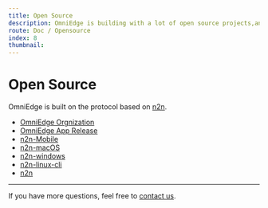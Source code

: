 ```yaml
---
title: Open Source
description: OmniEdge is building with a lot of open source projects,and open source as well.
route: Doc / Opensource 
index: 8
thumbnail: 
---
```

# Open Source

OmniEdge is built on the protocol based on [n2n](https://github.com/omniedgeio/n2n).

+ [OmniEdge Orgnization](https://github.com/omniedgeio)
+ [OmniEdge App Release](https://github.com/omniedgeio/app-release)
+ [n2n-Mobile](https://github.com/omniedgeio/n2n-Mobile)
+ [n2n-macOS](https://github.com/omniedgeio/n2n-macOS)
+ [n2n-windows](https://github.com/omniedgeio/n2n-windows)
+ [n2n-linux-cli](https://github.com/omniedgeio/n2n-linux-Cli)
+ [n2n](https://github.com/omniedgeio/n2n)

-----

If you have more questions, feel free to [contact us](mailto:support@omniedge.io).
